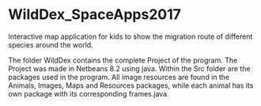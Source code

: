 # WildDex_SpaceApps2017
Interactive map application for kids to show the migration route of different species around the world.

The folder WildDex contains the complete Project of the program. The Project was made in Netbeans 8.2 using java. Within the Src folder are the packages used in the program. All image resources are found in the Animals, Images, Maps and Resources packages, while each animal has its own package with its corresponding frames.java.
